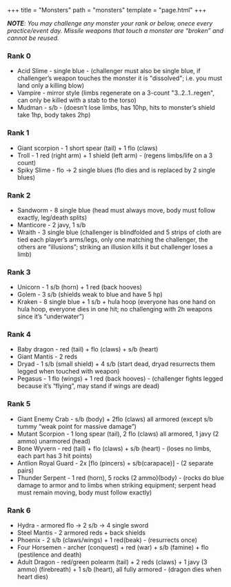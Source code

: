 +++
title = "Monsters"
path = "monsters"
template = "page.html"
+++

***NOTE**: You may challenge any monster your rank or below, onece every practice/event day. Missile weapons that touch a monster are “broken” and cannot be reused.*

### Rank 0
* Acid Slime - single blue - (challenger must also be single blue, if challenger’s weapon touches the monster it is "dissolved"; i.e. you must land only a killing blow)
* Vampire - mirror style (limbs regenerate on a 3-count "3..2..1..regen", can only be killed with a stab to the torso)
* Mudman - s/b - (doesn’t lose limbs, has 10hp, hits to monster’s shield take 1hp, body takes 2hp)

### Rank 1
* Giant scorpion - 1 short spear (tail) + 1 flo (claws)
* Troll - 1 red (right arm) + 1 shield (left arm) - (regens limbs/life on a 3 count)
* Spiky Slime - flo -> 2 single blues (flo dies and is replaced by 2 single blues)

### Rank 2
* Sandworm - 8 single blue (head must always move, body must follow exactly, leg/death splits)
* Manticore - 2 javy, 1 s/b
* Wraith - 3 single blue (challenger is blindfolded and 5 strips of cloth are tied each player’s arms/legs, only one matching the challenger, the others are “illusions”; striking an illusion kills it but challenger loses a limb)

### Rank 3
* Unicorn - 1 s/b (horn) + 1 red (back hooves)
* Golem - 3 s/b (shields weak to blue and have 5 hp)
* Kraken - 8 single blue + 1 s/b + hula hoop  (everyone has one hand on hula hoop, everyone dies in one hit; no challenging with 2h weapons since it’s “underwater”)
    
### Rank 4
* Baby dragon - red (tail) + flo (claws) + s/b (heart)
* Giant Mantis - 2 reds
* Dryad - 1 s/b (small shield) + 4 s/b (start dead, dryad resurrects them legged when touched with weapon)
* Pegasus - 1 flo (wings) + 1 red (back hooves) - (challenger fights legged because it’s “flying”, may stand if wings are dead)

### Rank 5
* Giant Enemy Crab - s/b (body) + 2flo (claws) all armored (except s/b tummy “weak point for massive damage”)
* Mutant Scorpion - 1 long spear (tail), 2 flo (claws) all armored, 1 javy (2 ammo) unarmored (head)
* Bone Wyvern - red (tail) + flo (claws) + s/b (heart) - (loses no limbs, each part has 3 hit points)
* Antlion Royal Guard - 2x [flo (pincers) + s/b(carapace)] - (2 separate pairs)
* Thunder Serpent - 1 red (horn), 5 rocks (2 ammo)(body) - (rocks do blue damage to armor and to limbs when striking equipment; serpent head must remain moving, body must follow exactly)

### Rank 6
* Hydra - armored flo -> 2 s/b -> 4 single sword
* Steel Mantis - 2 armored reds + back shields
* Phoenix - 2 s/b (claws/wings) + 1 red(beak) - (resurrects once)
* Four Horsemen - archer (conquest) + red (war) + s/b (famine) + flo (pestilence and death)
* Adult Dragon - red/green polearm (tail) + 2 reds (claws) + 1 javy (3 ammo) (firebreath) + 1 s/b (heart), all fully armored - (dragon dies when heart dies) 
